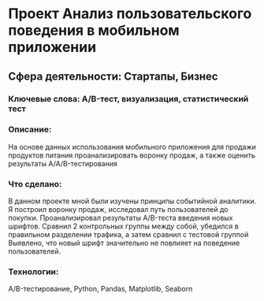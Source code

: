 # Проект Анализ пользовательского поведения в мобильном приложении

## Сфера деятельности: Стартапы, Бизнес

### Ключевые слова: A/B-тест, визуализация, статистический тест

### Описание:

На основе данных использования мобильного приложения для продажи продуктов питания проанализировать воронку продаж,
а также оценить результаты A/A/B-тестирования 

### Что сделано:

В данном проекте мной были изучены принципы событийной аналитики. Я построил
воронку продаж, исследовал путь пользователей до покупки. Проанализировал
результаты A/B-теста введения новых шрифтов. Сравнил 2 контрольных группы между
собой, убедился в правильном разделении трафика, а затем сравнил с тестовой группой
Выявлено, что новый шрифт значительно не повлияет на поведение пользователей.

### Технологии:

A/B-тестирование, Python, Pandas, Matplotlib, Seaborn

